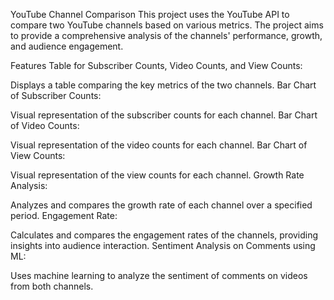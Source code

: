 YouTube Channel Comparison
This project uses the YouTube API to compare two YouTube channels based on various metrics. The project aims to provide a comprehensive analysis of the channels' performance, growth, and audience engagement.

Features
Table for Subscriber Counts, Video Counts, and View Counts:

Displays a table comparing the key metrics of the two channels.
Bar Chart of Subscriber Counts:

Visual representation of the subscriber counts for each channel.
Bar Chart of Video Counts:

Visual representation of the video counts for each channel.
Bar Chart of View Counts:

Visual representation of the view counts for each channel.
Growth Rate Analysis:

Analyzes and compares the growth rate of each channel over a specified period.
Engagement Rate:

Calculates and compares the engagement rates of the channels, providing insights into audience interaction.
Sentiment Analysis on Comments using ML:

Uses machine learning to analyze the sentiment of comments on videos from both channels.
